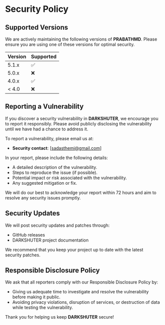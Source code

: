 # Security Policy

## Supported Versions

We are actively maintaining the following versions of **PRABATHMD**. Please ensure you are using one of these versions for optimal security.

| Version | Supported          |
| ------- | ------------------ |
| 5.1.x   | :white_check_mark: |
| 5.0.x   | :x:                |
| 4.0.x   | :white_check_mark: |
| < 4.0   | :x:                |

## Reporting a Vulnerability

If you discover a security vulnerability in **DARKSHUTER**, we encourage you to report it responsibly. Please avoid publicly disclosing the vulnerability until we have had a chance to address it.

To report a vulnerability, please email us at:

- **Security contact**: [sadasthemi@gmail.com]

In your report, please include the following details:

- A detailed description of the vulnerability.
- Steps to reproduce the issue (if possible).
- Potential impact or risk associated with the vulnerability.
- Any suggested mitigation or fix.

We will do our best to acknowledge your report within 72 hours and aim to resolve any security issues promptly.

## Security Updates

We will post security updates and patches through:

- GitHub releases
- DARKSHUTER project documentation

We recommend that you keep your project up to date with the latest security patches.

## Responsible Disclosure Policy

We ask that all reporters comply with our Responsible Disclosure Policy by:

- Giving us adequate time to investigate and resolve the vulnerability before making it public.
- Avoiding privacy violations, disruption of services, or destruction of data while testing the vulnerability.

Thank you for helping us keep **DARKSHUTER** secure!
